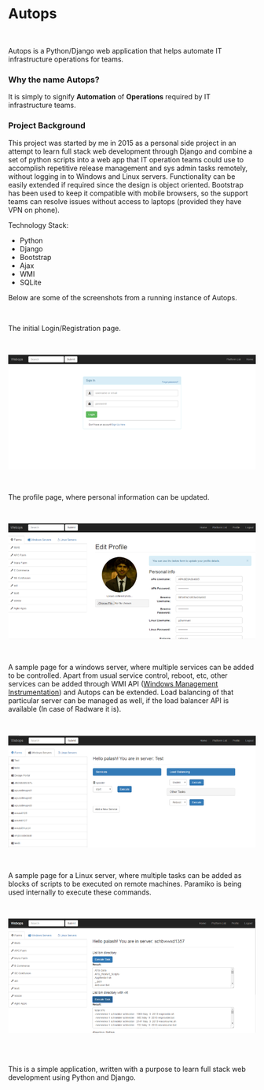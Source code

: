 # Autops

<br>

Autops is a Python/Django web application that helps automate IT infrastructure operations for teams.

<h3>Why the name Autops?</h3>

It is simply to signify <b>Automation</b> of <b>Operations</b> required by IT infrastructure teams. 

<h3>Project Background</h3>

This project was started by me in 2015 as a personal side project in an attempt to learn full stack web development through Django and combine a set of python scripts into a web app that IT operation teams could use to accomplish repetitive release management and sys admin tasks remotely, without logging in to Windows and Linux servers. Functionality can be easily extended if required since the design is object oriented. Bootstrap has been used to keep it compatible with mobile browsers, so the support teams can resolve issues without access to laptops (provided they have VPN on phone). 

Technology Stack:

<ul>
  <li>Python</li>
  <li>Django</li>
  <li>Bootstrap</li>
  <li>Ajax</li>
  <li>WMI</li>
  <li>SQLite</li>
</ul>

Below are some of the screenshots from a running instance of Autops.

<br>

The initial Login/Registration page. 

<br>

![](https://raw.githubusercontent.com/palashjhamnani/Autops/master/autops/about/Picture6.png)

<br>

The profile page, where personal information can be updated.

<br>

![](https://raw.githubusercontent.com/palashjhamnani/Autops/master/autops/about/Picture1.png)

<br>

A sample page for a windows server, where multiple services can be added to be controlled. Apart from usual service control, reboot, etc, other services can be added through WMI API (<a href="https://docs.microsoft.com/en-us/windows/win32/wmisdk/about-wmi">Windows Management Instrumentation</a>) and Autops can be extended. Load balancing of that particular server can be managed as well, if the load balancer API is available (In case of Radware it is).

<br>

![](https://raw.githubusercontent.com/palashjhamnani/Autops/master/autops/about/Picture3.png)

<br>

A sample page for a Linux server, where multiple tasks can be added as blocks of scripts to be executed on remote machines. Paramiko is being used internally to execute these commands.

<br>

![](https://raw.githubusercontent.com/palashjhamnani/Autops/master/autops/about/Picture5.png)

<br>
<br>

This is a simple application, written with a purpose to learn full stack web development using Python and Django.
